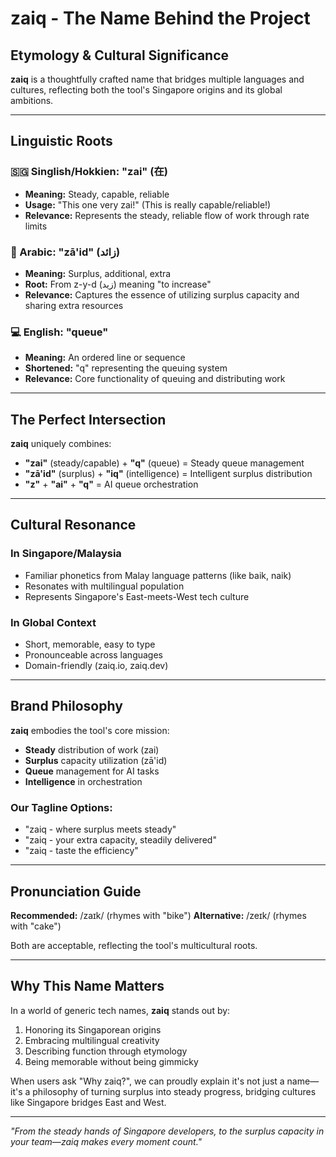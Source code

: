 # zaiq - The Name Behind the Project

## Etymology & Cultural Significance

**zaiq** is a thoughtfully crafted name that bridges multiple languages and cultures, reflecting both the tool's Singapore origins and its global ambitions.

---

## Linguistic Roots

### 🇸🇬 Singlish/Hokkien: "zai" (在)
- **Meaning:** Steady, capable, reliable
- **Usage:** "This one very zai!" (This is really capable/reliable!)
- **Relevance:** Represents the steady, reliable flow of work through rate limits

### 📜 Arabic: "zā'id" (زائد) 
- **Meaning:** Surplus, additional, extra
- **Root:** From z-y-d (زيد) meaning "to increase"
- **Relevance:** Captures the essence of utilizing surplus capacity and sharing extra resources

### 💻 English: "queue"
- **Meaning:** An ordered line or sequence
- **Shortened:** "q" representing the queuing system
- **Relevance:** Core functionality of queuing and distributing work

---

## The Perfect Intersection

**zaiq** uniquely combines:
- **"zai"** (steady/capable) + **"q"** (queue) = Steady queue management
- **"zā'id"** (surplus) + **"iq"** (intelligence) = Intelligent surplus distribution
- **"z"** + **"ai"** + **"q"** = AI queue orchestration

---

## Cultural Resonance

### In Singapore/Malaysia
- Familiar phonetics from Malay language patterns (like baik, naik)
- Resonates with multilingual population
- Represents Singapore's East-meets-West tech culture

### In Global Context
- Short, memorable, easy to type
- Pronounceable across languages
- Domain-friendly (zaiq.io, zaiq.dev)

---

## Brand Philosophy

**zaiq** embodies the tool's core mission:
- **Steady** distribution of work (zai)
- **Surplus** capacity utilization (zā'id)  
- **Queue** management for AI tasks
- **Intelligence** in orchestration

### Our Tagline Options:
- "zaiq - where surplus meets steady"
- "zaiq - your extra capacity, steadily delivered"
- "zaiq - taste the efficiency"

---

## Pronunciation Guide

**Recommended:** /zaɪk/ (rhymes with "bike")
**Alternative:** /zeɪk/ (rhymes with "cake")

Both are acceptable, reflecting the tool's multicultural roots.

---

## Why This Name Matters

In a world of generic tech names, **zaiq** stands out by:
1. Honoring its Singaporean origins
2. Embracing multilingual creativity
3. Describing function through etymology
4. Being memorable without being gimmicky

When users ask "Why zaiq?", we can proudly explain it's not just a name—it's a philosophy of turning surplus into steady progress, bridging cultures like Singapore bridges East and West.

---

*"From the steady hands of Singapore developers, to the surplus capacity in your team—zaiq makes every moment count."*
